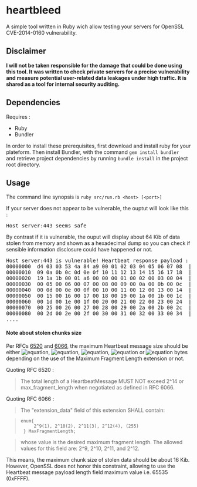 heartbleed
==========

A simple tool written in Ruby wich allow testing your servers for OpenSSL CVE-2014-0160 vulnerability.

## Disclaimer

**I will not be taken responsible for the damage that could be done using this tool. It was written to check private servers for a precise vulnerability and measure potential user-related data leakages under high traffic. It is shared as a tool for internal security auditing.**

## Dependencies

Requires :

- Ruby
- Bundler

In order to install these prerequisites, first download and install ruby for your plateform.
Then install Bundler, with the command ```gem install bundler ``` and retrieve project dependencies by running ```bundle install``` in the project root directory.


## Usage

The command line synopsis is ```ruby src/run.rb <host> [<port>]```

If your server does not appear to be vulnerable, the ouptut will look like this :

<pre>
Host server:443 seems safe
</pre>

By contrast if it is vulnerable, the ouput will display about 64 Kib of data stolen from memory and shown as a hexadecimal dump so you can check if sensible information disclosure could have happened or not.

<pre>
Host server:443 is vulnerable! Heartbeat response payload :
00000000  d4 03 03 53 4a 84 a9 00 01 02 03 04 05 06 07 08  |...SJ...........|
00000010  09 0a 0b 0c 0d 0e 0f 10 11 12 13 14 15 16 17 18  |................|
00000020  19 1a 1b 00 01 a6 00 00 00 01 00 02 00 03 00 04  |................|
00000030  00 05 00 06 00 07 00 08 00 09 00 0a 00 0b 00 0c  |................|
00000040  00 0d 00 0e 00 0f 00 10 00 11 00 12 00 13 00 14  |................|
00000050  00 15 00 16 00 17 00 18 00 19 00 1a 00 1b 00 1c  |................|
00000060  00 1d 00 1e 00 1f 00 20 00 21 00 22 00 23 00 24  |....... .!.".#.$|
00000070  00 25 00 26 00 27 00 28 00 29 00 2a 00 2b 00 2c  |.%.&.'.(.).*.+.,|
00000080  00 2d 00 2e 00 2f 00 30 00 31 00 32 00 33 00 34  |.-.../.0.1.2.3.4|
....
</pre>

#### Note about stolen chunks size

Per RFCs [6520](https://tools.ietf.org/html/rfc6520#section-4) and [6066](https://tools.ietf.org/html/rfc6066#section-4), the maximum Heartbeat message size should be either ![equation](http://latex.codecogs.com/gif.latex?2^{9}), ![equation](http://latex.codecogs.com/gif.latex?2^{10}), ![equation](http://latex.codecogs.com/gif.latex?2^{11}), ![equation](http://latex.codecogs.com/gif.latex?2^{12}) or ![equation](http://latex.codecogs.com/gif.latex?2^{14}) bytes depending on the use of the Maximum Fragment Length extension or not.

Quoting RFC 6520 :
>The total length of a HeartbeatMessage MUST NOT exceed 2^14 or max_fragment_length when negotiated as defined in RFC 6066.

Quoting RFC 6066 :
>The "extension_data" field of this extension SHALL contain:

>     enum{
>          2^9(1), 2^10(2), 2^11(3), 2^12(4), (255)
>      } MaxFragmentLength;

>   whose value is the desired maximum fragment length.  The allowed
>   values for this field are: 2^9, 2^10, 2^11, and 2^12.


This means, the maximum chunk size of stolen data should be about 16 Kib. However, OpenSSL does not honor this constraint, allowing to use the Heartbeat message payload length field maximum value i.e. 65535 (0xFFFF).
